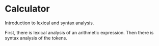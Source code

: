 # Calculator

Introduction to lexical and syntax analysis.

First, there is lexical analysis of an arithmetic expression. Then there is syntax analysis of the tokens.
